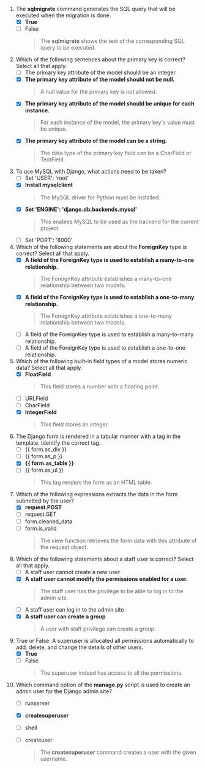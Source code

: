 1. The **sqlmigrate**  command generates the SQL query that will be executed when the migration is done.
    - [x] **True**
    - [ ] False
        > The **sqlmigrate** shows the text of the corresponding SQL query to be executed.

2. Which of the following sentences about the primary key is correct? Select all that apply.
    - [ ] The primary key attribute of the model should be an integer.
    - [x] **The primary key attribute of the model should not be null.**
        > A null value for the primary key is not allowed.
    - [x] **The primary key attribute of the model should be unique for each instance.**
        > For each instance of the model, the primary key's value must be unique.
    - [x] **The primary key attribute of the model can be a string.**
        > The data type of the primary key field can be a CharField or TextField.

3. To use MySQL with Django, what actions need to be taken?
    - [ ] Set 'USER': 'root'
    - [x] **Install mysqlclient**
        > The MySQL driver for Python must be installed.
    - [x] **Set 'ENGINE': 'django.db.backends.mysql'**
        > This enables MySQL to be used as the backend for the current project.
    - [ ] Set 'PORT': '8000'

4. Which of the following statements are about the **ForeignKey** type is correct? Select all that apply.
    - [x] **A field of the ForeignKey type is used to establish a many-to-one relationship.**
        > The ForeignKey attribute establishes a many-to-one relationship between two models.
    - [x] **A field of the ForeignKey type is used to establish a one-to-many relationship.**
        > The ForeignKey attribute establishes a one-to-many relationship between two models.
    - [ ] A field of the ForeignKey type is used to establish a many-to-many relationship.
    - [ ] A field of the ForeignKey type is used to establish a one-to-one relationship.

5. Which of the following built-in field types of a model stores numeric data? Select all that apply.
    - [x] **FloatField**
        > This field stores a number with a floating point.
    - [ ] URLField
    - [ ] CharField
    - [x] **IntegerField**
        > This field stores an integer.

6. The Django form is rendered in a tabular manner with a tag in the template. Identify the correct tag.
    - [ ] {{ form.as_div }}
    - [ ] {{ form.as_p }}
    - [x] **{{ form.as_table }}**
    - [ ] {{ form.as_ul }}
        > This tag renders the form as an HTML table.

7. Which of the following expressions extracts the data in the form submitted by the user?
    - [x] **request.POST**
    - [ ] request.GET
    - [ ] form.cleaned_data
    - [ ] form.is_valid
        > The view function retrieves the form data with this attribute of the request object.

8. Which of the following statements about a staff user is correct? Select all that apply.
    - [ ] A staff user cannot create a new user
    - [x] **A staff user cannot modify the permissions enabled for a user.**
        > The staff user has the privilege to be able to log in to the admin site.
    - [ ] A staff user can log in to the admin site
    - [x] **A staff user can create a group**
        > A user with staff privilege can create a group.

9. True or False. A superuser is allocated all permissions automatically to add, delete, and change the details of other users.
    - [x] **True**
    - [ ] False
        > The superuser indeed has access to all the permissions.

10. Which command option of the **manage.py** script is used to create an admin user for the Django admin site?
    - [ ] runserver
    - [x] **createsuperuser**
    - [ ] shell
    - [ ] createuser
        > The **createsuperuser** command creates a user with the given username.

